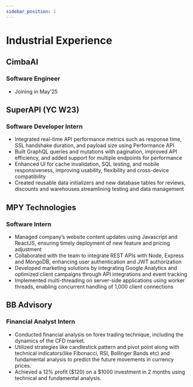 ```yaml
---
sidebar_position: 1
---
```


# Industrial Experience

## CimbaAI
### Software Engineer
- Joining in May'25

## SuperAPI (YC W23)
### Software Developer Intern 
- Integrated real-time API performance metrics such as response time, SSL handshake duration, and payload size using Performance API
- Built GraphQL queries and mutations with pagination, improved API efficiency, and added support for multiple endpoints for performance
- Enhanced UI for cache invalidation, SQL testing, and mobile responsiveness, improving usability, flexibility and cross-device compatibility
- Created reusable data initializers and new database tables for reviews, discounts and warehouses streamlining testing and data management

## MPY Technologies
### Software Intern
- Managed company’s website content updates using Javascript and ReactJS, ensuring timely deployment of new feature and pricing adjustment
- Collaborated with the team to integrate REST APIs with Node, Express and MongoDB, enhancing user authentication and JWT authorization
- Developed marketing solutions by integrating Google Analytics and optimized client campaigns through API integrations and event tracking
- Implemented multi-threading on server-side applications using worker threads, enabling concurrent handling of 1,000 client connections

## BB Advisory
### Financial Analyst Intern
- Conducted financial analysis on forex trading technique, including the dynamics of the CFD market.
- Utilized strategies like candlestick pattern and pivot point along with technical indicators(like Fibonacci, RSI,
Bollinger Bands etc) and fundamental analysis to predict the future movements in currency prices.
- Achieved a 12% profit ($120) on a $1000 investment in 2 months using technical and fundamental analysis.
